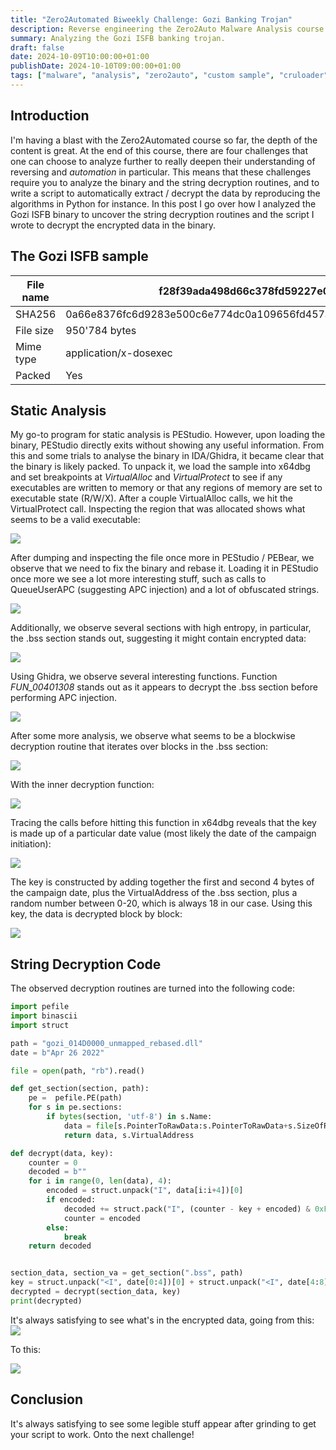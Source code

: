```yaml
---
title: "Zero2Automated Biweekly Challenge: Gozi Banking Trojan"
description: Reverse engineering the Zero2Auto Malware Analysis course custom sample
summary: Analyzing the Gozi ISFB banking trojan.
draft: false
date: 2024-10-09T10:00:00+01:00
publishDate: 2024-10-10T09:00:00+01:00
tags: ["malware", "analysis", "zero2auto", "custom sample", "cruloader"]
---
```


## Introduction

I'm having a blast with the Zero2Automated course so far, the depth of the content is great. 
At the end of this course, there are four challenges that one can choose to analyze further to
really deepen their understanding of reversing and *automation* in particular. This means that
these challenges require you to analyze the binary and the string decryption routines, and to write
a script to automatically extract / decrypt the data by reproducing the algorithms in Python for instance.
In this post I go over how I analyzed the Gozi ISFB binary to uncover the string decryption routines
and the script I wrote to decrypt the encrypted data in the binary.

## The Gozi ISFB sample

| File name  | f28f39ada498d66c378fd59227e0f215.dll                                                      |
|------------|------------------------------------------------------------------|
| SHA256     | 0a66e8376fc6d9283e500c6e774dc0a109656fd457a0ce7dbf40419bc8d50936 |
| File size  | 950'784 bytes                                                 |
| Mime type  | application/x-dosexec                                            |
| Packed     | Yes                                                             |

## Static Analysis
My go-to program for static analysis is PEStudio. However, upon loading the binary, PEStudio directly exits without showing
any useful information. From this and some trials to analyse the binary in IDA/Ghidra, it became clear that the binary
is likely packed. To unpack it, we load the sample into x64dbg and set breakpoints at *VirtualAlloc* and *VirtualProtect* to see
if any executables are written to memory or that any regions of memory are set to executable state (R/W/X). After a couple VirtualAlloc
calls, we hit the VirtualProtect call. Inspecting the region that was allocated shows what seems to be a valid executable:

![](./virtualalloc.png)

After dumping and inspecting the file once more in PEStudio / PEBear, we observe that we need to fix the binary and rebase it.
Loading it in PEStudio once more we see a lot more interesting stuff, such as calls to QueueUserAPC (suggesting APC injection)
and a lot of obfuscated strings. 

![](./pestudio_executable.png)

Additionally, we observe several sections with high entropy, in particular, the .bss section stands out, suggesting it might contain encrypted
data:

![](./bss_section_pestudio.png)

Using Ghidra, we observe several interesting functions. Function *FUN_00401308* stands out as it appears to decrypt the .bss section before
performing APC injection. 

![](./decrypt_bss_apc_injection.png)

After some more analysis, we observe what seems to be a blockwise decryption routine that iterates over blocks in the .bss section:

![](./decrypt.png)

With the inner decryption function:

![](./decrypt_inner.png)

Tracing the calls before hitting this function in x64dbg reveals that the key is made up of a particular date value (most likely the date of the campaign initiation):

![](./april.png)

The key is constructed by adding together the first and second 4 bytes of the campaign date, plus the VirtualAddress of the .bss section, plus a random number
between 0-20, which is always 18 in our case. Using this key, the data is decrypted block by block:

![](./decryption.png)

## String Decryption Code

The observed decryption routines are turned into the following code:

```Python
import pefile
import binascii
import struct

path = "gozi_014D0000_unmapped_rebased.dll"
date = b"Apr 26 2022"

file = open(path, "rb").read()

def get_section(section, path):
    pe =  pefile.PE(path)
    for s in pe.sections: 
        if bytes(section, 'utf-8') in s.Name:
            data = file[s.PointerToRawData:s.PointerToRawData+s.SizeOfRawData]
            return data, s.VirtualAddress

def decrypt(data, key):
    counter = 0
    decoded = b""
    for i in range(0, len(data), 4):
        encoded = struct.unpack("I", data[i:i+4])[0]
        if encoded: 
            decoded += struct.pack("I", (counter - key + encoded) & 0xFFFFFFFF) 
            counter = encoded
        else:
            break
    return decoded


section_data, section_va = get_section(".bss", path)
key = struct.unpack("<I", date[0:4])[0] + struct.unpack("<I", date[4:8])[0] + section_va + 18
decrypted = decrypt(section_data, key)
print(decrypted)
```
It's always satisfying to see what's in the encrypted data, going from this:
![](./string_encrypted.png)

To this:

![](./string_decrypted.png)


## Conclusion

It's always satisfying to see some legible stuff appear after grinding to get your script
to work. Onto the next challenge!